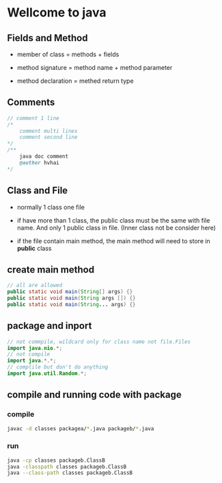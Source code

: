 # Wellcome to java

## Fields and Method

- member of class = methods + fields

- method signature = method name + method parameter

- method declaration = methed return type

## Comments

``` java
// comment 1 line
/*
    comment multi lines
    comment second line
*/
/**
    java doc comment
    @author hvhai
*/

```

## Class and File

- normally 1 class one file

- if have more than 1 class, the public class must be the same with file name. And only 1 public class in file. (Inner class not be consider here)

- if the file contain main method, the main method will need to store in **public** class

## create main method

``` java
// all are allowed
public static void main(String[] args) {}
public static void main(String args []) {}
public static void main(String... args) {}
```

## package and inport

``` java
// not commpile, wildcard only for class name not file.Files
import java.nio.*;
// not compile
import java.*.*; 
// complile but don't do anything
import java.util.Random.*;
```

## compile and running code with package

### compile

``` bash
javac -d classes packagea/*.java packageb/*.java
```

### run

``` bash
java -cp classes packageb.ClassB
java -classpath classes packageb.ClassB
java --class-path classes packageb.ClassB
```
